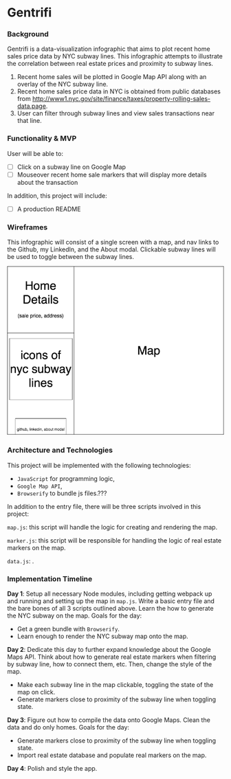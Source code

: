 # Gentrifi

### Background

Gentrifi is a data-visualization infographic that aims to plot recent home sales price data by NYC subway lines. This infographic attempts to illustrate the correlation between real estate prices and proximity to subway lines.

1) Recent home sales will be plotted in Google Map API along with an overlay of the NYC subway line.
2) Recent home sales price data in NYC is obtained from public databases from http://www1.nyc.gov/site/finance/taxes/property-rolling-sales-data.page.
3) User can filter through subway lines and view sales transactions near that line.

### Functionality & MVP  

User will be able to:

- [ ] Click on a subway line on Google Map
- [ ] Mouseover recent home sale markers that will display more details about the transaction

In addition, this project will include:

- [ ] A production README

### Wireframes

This infographic will consist of a single screen with a map, and nav links to the Github, my LinkedIn,
and the About modal. Clickable subway lines will be used to toggle between the subway lines.

![wireframes](./image/wireframe.png)

### Architecture and Technologies

This project will be implemented with the following technologies:

- `JavaScript` for programming logic,
- `Google Map API`,
- `Browserify` to bundle js files.???

In addition to the entry file, there will be three scripts involved in this project:

`map.js`: this script will handle the logic for creating and rendering the map.

`marker.js`: this script will be responsible for handling the logic of real estate markers on the map.

`data.js`: .

### Implementation Timeline

**Day 1**: Setup all necessary Node modules, including getting webpack up and running and setting up the map in `map.js`. Write a basic entry file and the bare bones of all 3 scripts outlined above. Learn the how to generate the NYC subway on the map. Goals for the day:

- Get a green bundle with `Browserify`.
- Learn enough to render the NYC subway map onto the map.

**Day 2**: Dedicate this day to further expand knowledge about the Google Maps API. Think about how to generate real estate markers when filtering by subway line, how to connect them, etc. Then, change the style of the map.

- Make each subway line in the map clickable, toggling the state of the map on click.
- Generate markers close to proximity of the subway line when toggling state.

**Day 3**: Figure out how to compile the data onto Google Maps. Clean the data and do only homes. Goals for the day:

- Generate markers close to proximity of the subway line when toggling state.
- Import real estate database and populate real markers on the map.

**Day 4**: Polish and style the app.
